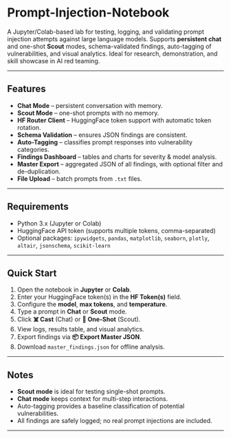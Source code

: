 # Prompt-Injection-Notebook

A Jupyter/Colab-based lab for testing, logging, and validating prompt injection attempts against large language models.
Supports **persistent chat** and one-shot **Scout** modes, schema-validated findings, auto-tagging of vulnerabilities, and visual analytics. Ideal for research, demonstration, and skill showcase in AI red teaming.

---

## **Features**

* **Chat Mode** – persistent conversation with memory.
* **Scout Mode** – one-shot prompts with no memory.
* **HF Router Client** – HuggingFace token support with automatic token rotation.
* **Schema Validation** – ensures JSON findings are consistent.
* **Auto-Tagging** – classifies prompt responses into vulnerability categories.
* **Findings Dashboard** – tables and charts for severity & model analysis.
* **Master Export** – aggregated JSON of all findings, with optional filter and de-duplication.
* **File Upload** – batch prompts from `.txt` files.

---

## **Requirements**

* Python 3.x (Jupyter or Colab)
* HuggingFace API token (supports multiple tokens, comma-separated)
* Optional packages: `ipywidgets`, `pandas`, `matplotlib`, `seaborn`, `plotly`, `altair`, `jsonschema`, `scikit-learn`

---

## **Quick Start**

1. Open the notebook in **Jupyter** or **Colab**.
2. Enter your HuggingFace token(s) in the **HF Token(s)** field.
3. Configure the **model**, **max tokens**, and **temperature**.
4. Type a prompt in **Chat** or **Scout** mode.
5. Click **☠️ Cast** (Chat) or **🎯 One-Shot** (Scout).
6. View logs, results table, and visual analytics.
7. Export findings via **📦 Export Master JSON**.
8. Download `master_findings.json` for offline analysis.

---

## **Notes**

* **Scout mode** is ideal for testing single-shot prompts.
* **Chat mode** keeps context for multi-step interactions.
* Auto-tagging provides a baseline classification of potential vulnerabilities.
* All findings are safely logged; no real prompt injections are included.

---

